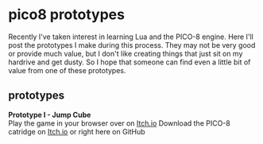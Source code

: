 # pico8 prototypes
Recently I've taken interest in learning Lua and the PICO-8 engine. Here I'll post the prototypes I make during this process. They may not be very good or provide much value, but I don't like creating things that just sit on my hardrive and get dusty. So I hope that someone can find even a little bit of value from one of these prototypes.

## prototypes
**Prototype I - Jump Cube**<br>
Play the game in your browser over on [Itch.io](https://actuallykron.itch.io/jump-cube-pico-8)
Download the PICO-8 catridge on [Itch.io](https://actuallykron.itch.io/jump-cube-pico-8) or right here on GitHub 
